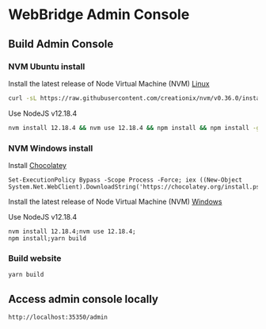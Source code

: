 # WebBridge Admin Console

## Build Admin Console

### NVM Ubuntu install

Install the latest release of Node Virtual Machine (NVM) [Linux](https://github.com/nvm-sh/nvm/releases)

```bash
curl -sL https://raw.githubusercontent.com/creationix/nvm/v0.36.0/install.sh -o install_nvm.sh && chmod +x ./install_nvm.sh && ./install_nvm.sh
```

Use NodeJS v12.18.4

```bash
nvm install 12.18.4 && nvm use 12.18.4 && npm install && npm install -g yarn && yarn build
```

### NVM Windows install

Install [Chocolatey](https://chocolatey.org)

```shell
Set-ExecutionPolicy Bypass -Scope Process -Force; iex ((New-Object System.Net.WebClient).DownloadString('https://chocolatey.org/install.ps1'))
```

Install the latest release of Node Virtual Machine (NVM) [Windows](https://github.com/coreybutler/nvm-windows/releases)

Use NodeJS v12.18.4

```shell
nvm install 12.18.4;nvm use 12.18.4;
npm install;yarn build
```

### Build website

```shell
yarn build
```

## Access admin console locally

```http
http://localhost:35350/admin
```
